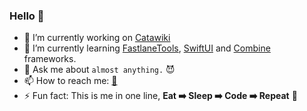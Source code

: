 ### Hello 👋

- 🔭 I’m currently working on [Catawiki](https://www.catawiki.com/)
- 🌱 I’m currently learning [FastlaneTools](https://fastlane.tools/), [SwiftUI](https://developer.apple.com/documentation/swiftui) and [Combine](https://developer.apple.com/documentation/combine) frameworks.
- 💬 Ask me about `almost anything.` 😈
- 📫 How to reach me: [📧](mailto:i.am.manish.rathi@gmail.com)
- ⚡ Fun fact: This is me in one line, **Eat ➡️ Sleep ➡️ Code ➡️ Repeat** 🔁
